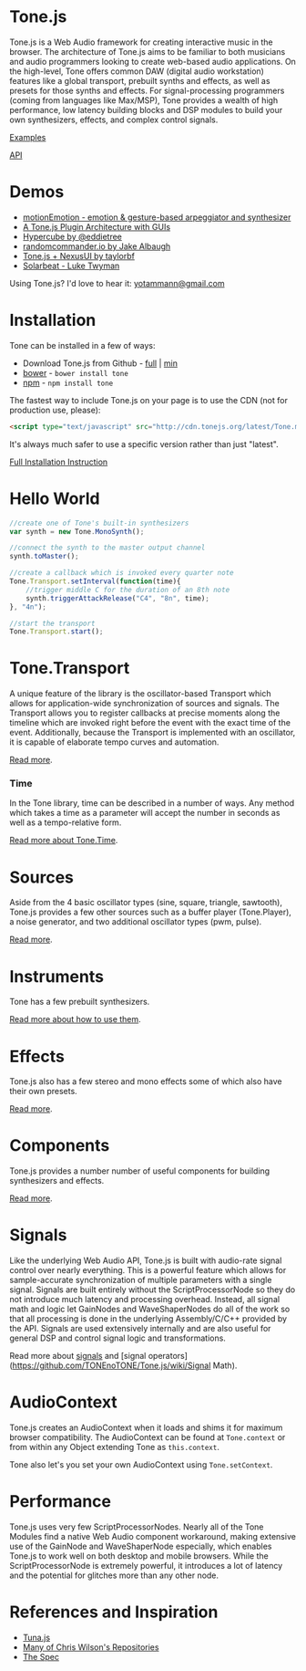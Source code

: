 Tone.js
=========

Tone.js is a Web Audio framework for creating interactive music in the browser. The architecture of Tone.js aims to be familiar to both musicians and audio programmers looking to create web-based audio applications. On the high-level, Tone offers common DAW (digital audio workstation) features like a global transport, prebuilt synths and effects, as well as presets for those synths and effects. For signal-processing programmers (coming from languages like Max/MSP), Tone provides a wealth of high performance, low latency building blocks and DSP modules to build your own synthesizers, effects, and complex control signals.

[Examples](http://tonejs.org/examples/)

[API](http://tonejs.org/docs/Tone.html)

# Demos

* [motionEmotion - emotion & gesture-based arpeggiator and synthesizer](http://motionemotion.herokuapp.com/)
* [A Tone.js Plugin Architecture with GUIs](https://github.com/billautomata/Tone.js.Plugins)
* [Hypercube by @eddietree](http://eddietree.github.io/hypercube/)
* [randomcommander.io by Jake Albaugh](http://randomcommander.io/)
* [Tone.js + NexusUI by taylorbf](http://taylorbf.github.io/Tone-Rack/)
* [Solarbeat - Luke Twyman](http://www.whitevinyldesign.com/solarbeat/)

Using Tone.js? I'd love to hear it: yotammann@gmail.com

# Installation

Tone can be installed in a few of ways:

* Download Tone.js from Github - [full](https://raw.githubusercontent.com/TONEnoTONE/Tone.js/master/build/Tone.js) | [min](https://raw.githubusercontent.com/TONEnoTONE/Tone.js/master/build/Tone.min.js)
* [bower](http://bower.io/) - `bower install tone`
* [npm](https://www.npmjs.org/) - `npm install tone`

The fastest way to include Tone.js on your page is to use the CDN (not for production use, please):

```html
<script type="text/javascript" src="http://cdn.tonejs.org/latest/Tone.min.js"></script>
```

It's always much safer to use a specific version rather than just "latest".

[Full Installation Instruction](https://github.com/TONEnoTONE/Tone.js/wiki/Installation)

# Hello World

```javascript
//create one of Tone's built-in synthesizers
var synth = new Tone.MonoSynth();

//connect the synth to the master output channel
synth.toMaster();

//create a callback which is invoked every quarter note
Tone.Transport.setInterval(function(time){
	//trigger middle C for the duration of an 8th note
	synth.triggerAttackRelease("C4", "8n", time);
}, "4n");

//start the transport
Tone.Transport.start();
```

# Tone.Transport

A unique feature of the library is the oscillator-based Transport which allows for application-wide synchronization of sources and signals. The Transport allows you to register callbacks at precise moments along the timeline which are invoked right before the event with the exact time of the event. Additionally, because the Transport is implemented with an oscillator, it is capable of elaborate tempo curves and automation. 

[Read more](https://github.com/TONEnoTONE/Tone.js/wiki/Transport).

### Time

In the Tone library, time can be described in a number of ways. Any method which takes a time as a parameter will accept the number in seconds as well as a tempo-relative form. 

[Read more about Tone.Time](https://github.com/TONEnoTONE/Tone.js/wiki/Time).

# Sources

Aside from the 4 basic oscillator types (sine, square, triangle, sawtooth), Tone.js provides a few other sources such as a buffer player (Tone.Player), a noise generator, and two additional oscillator types (pwm, pulse). 

[Read more](https://github.com/TONEnoTONE/Tone.js/wiki/Sources).

# Instruments

Tone has a few prebuilt synthesizers. 

[Read more about how to use them](https://github.com/TONEnoTONE/Tone.js/wiki/Instruments).

# Effects

Tone.js also has a few stereo and mono effects some of which also have their own presets. 

[Read more](https://github.com/TONEnoTONE/Tone.js/wiki/Effects).

# Components

Tone.js provides a number number of useful components for building synthesizers and effects. 

[Read more](https://github.com/TONEnoTONE/Tone.js/wiki/Components).

# Signals

Like the underlying Web Audio API, Tone.js is built with audio-rate signal control over nearly everything. This is a powerful feature which allows for sample-accurate synchronization of multiple parameters with a single signal. Signals are built entirely without the ScriptProcessorNode so they do not introduce much latency and processing overhead. Instead, all signal math and logic let GainNodes and WaveShaperNodes do all of the work so that all processing is done in the underlying Assembly/C/C++ provided by the API. Signals are used extensively internally and are also useful for general DSP and control signal logic and transformations. 

Read more about [signals](https://github.com/TONEnoTONE/Tone.js/wiki/Signals) and [signal operators](https://github.com/TONEnoTONE/Tone.js/wiki/Signal Math).

# AudioContext

Tone.js creates an AudioContext when it loads and shims it for maximum browser compatibility. The AudioContext can be found at `Tone.context` or from within any Object extending Tone as `this.context`. 

Tone also let's you set your own AudioContext using `Tone.setContext`.

# Performance

Tone.js uses very few ScriptProcessorNodes. Nearly all of the Tone Modules find a native Web Audio component workaround, making extensive use of the GainNode and WaveShaperNode especially, which enables Tone.js to work well on both desktop and mobile browsers. While the ScriptProcessorNode is extremely powerful, it introduces a lot of latency and the potential for glitches more than any other node.

# References and Inspiration

* [Tuna.js](https://github.com/Dinahmoe/tuna)
* [Many of Chris Wilson's Repositories](https://github.com/cwilso)
* [The Spec](http://webaudio.github.io/web-audio-api/)
